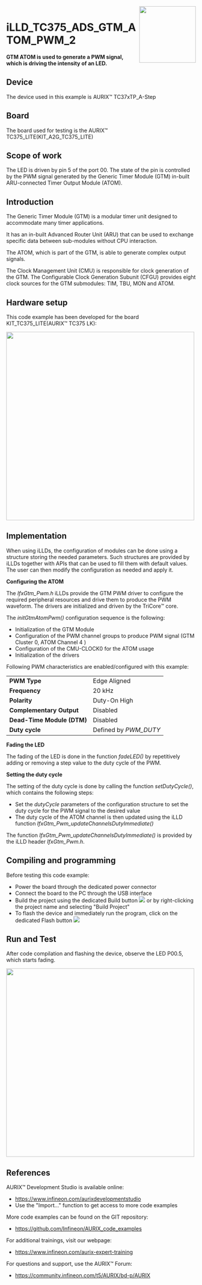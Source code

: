 <img src="./Images/IFX_LOGO_600.gif" align="right" width="150" />  

# iLLD_TC375_ADS_GTM_ATOM_PWM_2  
**GTM ATOM is used to generate a PWM signal, which is driving the intensity of an LED.**  

## Device  
The device used in this example is AURIX&trade; TC37xTP_A-Step

## Board  
The board used for testing is the AURIX&trade; TC375_LITE(KIT_A2G_TC375_LITE) 

## Scope of work  
The LED is driven by pin 5 of the port 00. The state of the pin is controlled by the PWM signal
generated by the Generic Timer Module (GTM) in-built ARU-connected Timer Output Module (ATOM).


## Introduction  
The Generic Timer Module (GTM) is a modular timer unit designed to accommodate many timer applications.

It has an in-built Advanced Router Unit (ARU) that can be used to exchange specific data between sub-modules without CPU interaction.

The ATOM, which is part of the GTM, is able to generate complex output signals.

The Clock Management Unit (CMU) is responsible for clock generation of the GTM. The Configurable Clock Generation Subunit (CFGU) provides eight clock sources for the GTM submodules: TIM, TBU, MON and ATOM.

## Hardware setup  
This code example has been developed for the board KIT_TC375_LITE(AURIX&trade; TC375 LK):   

<img src="./Images/LiteKit_V2_Top.png" width="500" />  

## Implementation

When using iLLDs, the configuration of modules can be done using a structure storing the needed parameters. Such structures are provided by iLLDs together with APIs that can be used to fill them with default values. The user can then modify the configuration as needed and apply it. 

**Configuring the ATOM** 
 
The *IfxGtm_Pwm.h* iLLDs provide the GTM PWM driver to configure the required peripheral resources and drive them to produce the PWM waveform.
The drivers are initialized and driven by the TriCore&trade; core.
  
The *initGtmAtomPwm()* configuration sequence is the following:
* Initialization of the GTM Module
* Configuration of the PWM channel groups to produce PWM signal (GTM Cluster 0, ATOM Channel 4 )
* Configuration of the CMU-CLOCK0 for the ATOM usage
* Initialization of the drivers 

Following PWM characteristics are enabled/configured with this example:

<table>
    <tbody>
        <tr>
            <td><b>PWM Type</b></td>
            <td>Edge Aligned</td>
        </tr>
        <tr>
            <td><b>Frequency</b></td>
            <td>20 kHz</td>
        </tr>
        <tr>
            <td><b>Polarity</b></td>
            <td>Duty-On High</td>
        </tr>
        <tr>
            <td><b>Complementary Output</b></td>
            <td>Disabled</td>
        </tr>
        <tr>
            <td><b>Dead-Time Module (DTM)</b></td>
            <td>Disabled</td>
        </tr>
        <tr>
            <td><b>Duty cycle</b></td>
            <td>Defined by <i>PWM_DUTY</i></td>
        </tr>
    </tbody>
</table>

**Fading the LED**

The fading of the LED is done in the function *fadeLED()* by repetitively adding or removing a step value to the duty cycle of the PWM.

**Setting the duty cycle**

The setting of the duty cycle is done by calling the function *setDutyCycle()*, which contains the following steps:
- Set the *dutyCycle* parameters of the configuration structure to set the duty cycle for the PWM signal to the desired value
- The duty cycle of the ATOM channel is then updated using the iLLD function *IfxGtm_Pwm_updateChannelsDutyImmediate()*

The function *IfxGtm_Pwm_updateChannelsDutyImmediate()* is provided by the iLLD header *IfxGtm_Pwm.h*.


## Compiling and programming
Before testing this code example:  
- Power the board through the dedicated power connector 
- Connect the board to the PC through the USB interface
- Build the project using the dedicated Build button <img src="./Images/build_activeproj.gif" /> or by right-clicking the project name and selecting "Build Project"
- To flash the device and immediately run the program, click on the dedicated Flash button <img src="./Images/micro.png" />  


## Run and Test   
After code compilation and flashing the device, observe the LED P00.5, which starts fading.

<img src="./Images/KIT_TC375_LITE_With_GTM_ATOM_PWM2.png" width="500" />  

## References  

AURIX&trade; Development Studio is available online:  
- <https://www.infineon.com/aurixdevelopmentstudio>  
- Use the "Import..." function to get access to more code examples  

More code examples can be found on the GIT repository:  
- <https://github.com/Infineon/AURIX_code_examples>  

For additional trainings, visit our webpage:  
- <https://www.infineon.com/aurix-expert-training>  

For questions and support, use the AURIX&trade; Forum:  
- <https://community.infineon.com/t5/AURIX/bd-p/AURIX>   
